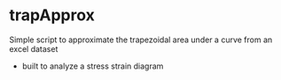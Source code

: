 # trapApprox
Simple script to approximate the trapezoidal area under a curve from an excel dataset 
 - built to analyze a stress strain diagram 
